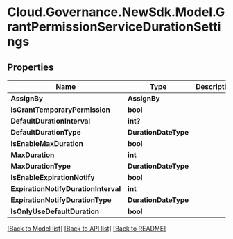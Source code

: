 # Cloud.Governance.NewSdk.Model.GrantPermissionServiceDurationSettings
## Properties

Name | Type | Description | Notes
------------ | ------------- | ------------- | -------------
**AssignBy** | **AssignBy** |  | [optional] 
**IsGrantTemporaryPermission** | **bool** |  | [optional] 
**DefaultDurationInterval** | **int?** |  | [optional] 
**DefaultDurationType** | **DurationDateType** |  | [optional] 
**IsEnableMaxDuration** | **bool** |  | [optional] 
**MaxDuration** | **int** |  | [optional] 
**MaxDurationType** | **DurationDateType** |  | [optional] 
**IsEnableExpirationNotify** | **bool** |  | [optional] 
**ExpirationNotifyDurationInterval** | **int** |  | [optional] 
**ExpirationNotifyDurationType** | **DurationDateType** |  | [optional] 
**IsOnlyUseDefaultDuration** | **bool** |  | [optional] 

[[Back to Model list]](../README.md#documentation-for-models) [[Back to API list]](../README.md#documentation-for-api-endpoints) [[Back to README]](../README.md)

